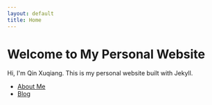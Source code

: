 ```yaml
---
layout: default
title: Home
---
```


# Welcome to My Personal Website

Hi, I'm Qin Xuqiang. This is my personal website built with Jekyll.

- [About Me](about.html)
- [Blog](blog.html)